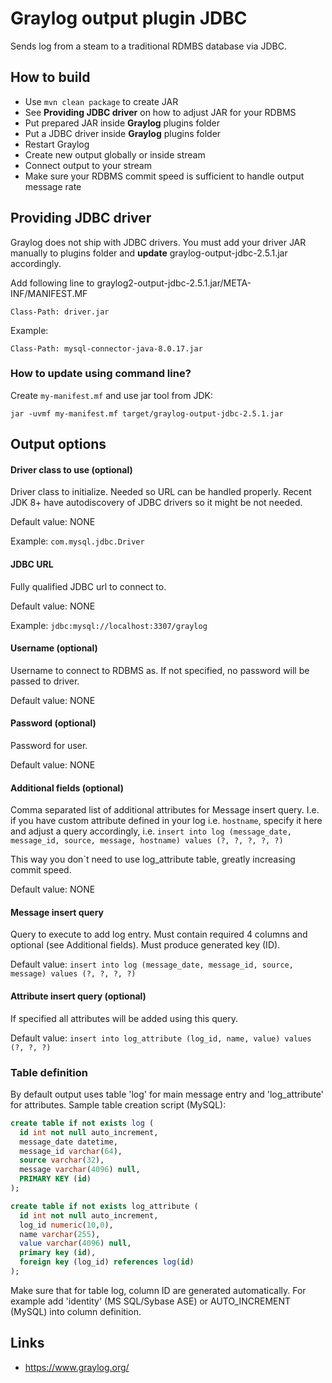 # Graylog output plugin JDBC

Sends log from a steam to a traditional RDMBS database via JDBC.

## How to build

- Use `mvn clean package` to create JAR
- See **Providing JDBC driver** on how to adjust JAR for your RDBMS
- Put prepared JAR inside **Graylog** plugins folder
- Put a JDBC driver inside **Graylog** plugins folder
- Restart Graylog
- Create new output globally or inside stream
- Connect output to your stream
- Make sure your RDBMS commit speed is sufficient to handle output message rate

## Providing JDBC driver

Graylog does not ship with JDBC drivers.
You must add your driver JAR manually to plugins folder and **update** graylog-output-jdbc-2.5.1.jar accordingly.

Add following line to graylog2-output-jdbc-2.5.1.jar/META-INF/MANIFEST.MF

```
Class-Path: driver.jar
```

Example:

```
Class-Path: mysql-connector-java-8.0.17.jar
```

### How to update using command line?

Create `my-manifest.mf` and use jar tool from JDK:

```
jar -uvmf my-manifest.mf target/graylog-output-jdbc-2.5.1.jar
```

## Output options

#### Driver class to use (optional)

Driver class to initialize. Needed so URL can be handled properly. Recent JDK 8+ have autodiscovery of JDBC drivers so it might be not needed.

Default value: NONE

Example: `com.mysql.jdbc.Driver`

#### JDBC URL

Fully qualified JDBC url to connect to.

Default value: NONE

Example: `jdbc:mysql://localhost:3307/graylog`

#### Username (optional)

Username to connect to RDBMS as. If not specified, no password will be passed to driver.

Default value: NONE

#### Password (optional)

Password for user.

Default value: NONE

#### Additional fields (optional)

Comma separated list of additional attributes for Message insert query. I.e. if you have custom attribute defined in your log i.e. `hostname`, specify it here and adjust a query accordingly, i.e. `insert into log (message_date, message_id, source, message, hostname) values (?, ?, ?, ?, ?)`

This way you don`t need to use log_attribute table, greatly increasing commit speed.

Default value: NONE

#### Message insert query

Query to execute to add log entry. Must contain required 4 columns and optional (see Additional fields). Must produce generated key (ID).

Default value: `insert into log (message_date, message_id, source, message) values (?, ?, ?, ?)`

#### Attribute insert query (optional)

If specified all attributes will be added using this query.

Default value: `insert into log_attribute (log_id, name, value) values (?, ?, ?)`

### Table definition

By default output uses table 'log' for main message entry and 'log_attribute' for attributes.
Sample table creation script (MySQL):

```sql
create table if not exists log (
  id int not null auto_increment,
  message_date datetime,
  message_id varchar(64),
  source varchar(32),
  message varchar(4096) null,
  PRIMARY KEY (id)
);

create table if not exists log_attribute (
  id int not null auto_increment,
  log_id numeric(10,0),
  name varchar(255),
  value varchar(4096) null,
  primary key (id),
  foreign key (log_id) references log(id)
);
```

Make sure that for table log, column ID are generated automatically. For example add 'identity' (MS SQL/Sybase ASE) or AUTO_INCREMENT (MySQL) into column definition.

## Links

- https://www.graylog.org/
